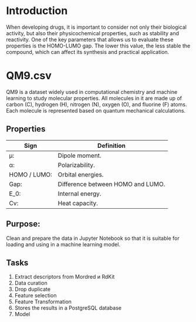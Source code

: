 # Introduction
When developing drugs, it is important to consider not only their biological activity, but also their physicochemical properties, such as stability and
reactivity. One of the key parameters that allows us to evaluate these properties is the HOMO-LUMO gap. The lower this value, the less stable the
compound, which can affect its synthesis and practical application.

# QM9.csv
QM9 is a dataset widely used in computational chemistry and machine learning to study molecular properties. All molecules in it are made up of carbon (C), hydrogen (H), nitrogen (N), oxygen (O), and fluorine (F) atoms. Each molecule is represented based on quantum mechanical calculations.

## Properties
| Sign  | Definition |
| ------------- | ------------- |
|μ:  | Dipole moment.|
|α:  |Polarizability.|
|HOMO / LUMO: |Orbital energies.|
|Gap: |Difference between HOMO and LUMO.|
|E_0: |Internal energy.|
|Cv: |Heat capacity.|

## Purpose:
Clean and prepare the data in Jupyter Notebook so that it is suitable for loading and using in a machine learning model.

## Tasks
1. Extract descriptors from Mordred и RdKit
2. Data curation
3. Drop duplicate
4. Feature selection
5. Feature Transformation
6. Stores the results in a PostgreSQL database
7. Model

